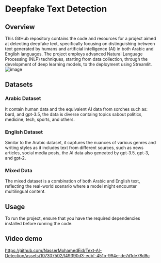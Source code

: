 # Deepfake Text Detection
## Overview
This GitHub repository contains the code and resources for a project aimed at detecting deepfake text, specifically focusing on distinguishing between text generated by humans and artificial intelligence (AI) in both Arabic and English languages. The project employs advanced Natural Language Processing (NLP) techniques, starting from data collection, through the development of deep learning models, to the deployment using Streamlit.
![image](https://github.com/NasserMohamedEid/Text-AI-Detection/assets/156810723/cf0ebece-cbf6-4eb2-93b4-26b625606608)

## Datasets
### Arabic Dataset
It contain human data and the equivalent AI data from sorches such as: bard, and gpt-3.5, the data is diverse containg topics sabout politics, medicine, tech, sports, and others.
### English Dataset
Similar to the Arabic dataset, it captures the nuances of various genres and writing styles as it includes text from different sources, such as news articles, social media posts, the AI data also geneated by gpt-3.5, gpt-3, and gpt-2.
### Mixed Data
The mixed dataset is a combination of both Arabic and English text, reflecting the real-world scenario where a model might encounter multilingual content.
## Usage
To run the project, ensure that you have the required dependencies installed before running the code.
## Video demo
https://github.com/NasserMohamedEid/Text-AI-Detection/assets/107307502/f49390d3-ecbf-451b-994e-de7d1de78d8c

